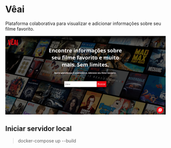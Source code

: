 # Vêai
Plataforma colaborativa para visualizar e adicionar informações sobre seu filme favorito.

![Farmers Market Finder Demo](./veai-gif.gif)

## Iniciar servidor local
> docker-compose up --build